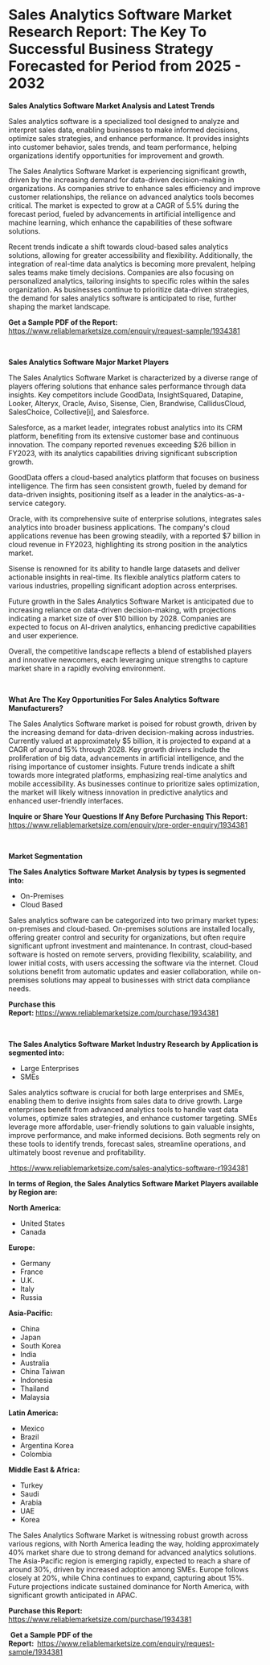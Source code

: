 <p><h1>Sales Analytics Software Market Research Report: The Key To Successful Business Strategy Forecasted for Period from 2025 - 2032</h1></p><p><strong>Sales Analytics Software Market Analysis and Latest Trends</strong></p>
<p><p>Sales analytics software is a specialized tool designed to analyze and interpret sales data, enabling businesses to make informed decisions, optimize sales strategies, and enhance performance. It provides insights into customer behavior, sales trends, and team performance, helping organizations identify opportunities for improvement and growth.</p><p>The Sales Analytics Software Market is experiencing significant growth, driven by the increasing demand for data-driven decision-making in organizations. As companies strive to enhance sales efficiency and improve customer relationships, the reliance on advanced analytics tools becomes critical. The market is expected to grow at a CAGR of 5.5% during the forecast period, fueled by advancements in artificial intelligence and machine learning, which enhance the capabilities of these software solutions. </p><p>Recent trends indicate a shift towards cloud-based sales analytics solutions, allowing for greater accessibility and flexibility. Additionally, the integration of real-time data analytics is becoming more prevalent, helping sales teams make timely decisions. Companies are also focusing on personalized analytics, tailoring insights to specific roles within the sales organization. As businesses continue to prioritize data-driven strategies, the demand for sales analytics software is anticipated to rise, further shaping the market landscape.</p></p>
<p><strong>Get a Sample PDF of the Report:&nbsp;</strong> <a href="https://www.reliablemarketsize.com/enquiry/request-sample/1934381?utm_campaign=2480&utm_medium=2&utm_source=Github&utm_content=ia&utm_term=19042025&utm_id=sales-analytics-software">https://www.reliablemarketsize.com/enquiry/request-sample/1934381</a></p>
<p>&nbsp;</p>
<p><strong>Sales Analytics Software Major Market Players</strong></p>
<p><p>The Sales Analytics Software Market is characterized by a diverse range of players offering solutions that enhance sales performance through data insights. Key competitors include GoodData, InsightSquared, Datapine, Looker, Alteryx, Oracle, Aviso, Sisense, Cien, Brandwise, CallidusCloud, SalesChoice, Collective[i], and Salesforce.</p><p>Salesforce, as a market leader, integrates robust analytics into its CRM platform, benefiting from its extensive customer base and continuous innovation. The company reported revenues exceeding $26 billion in FY2023, with its analytics capabilities driving significant subscription growth.</p><p>GoodData offers a cloud-based analytics platform that focuses on business intelligence. The firm has seen consistent growth, fueled by demand for data-driven insights, positioning itself as a leader in the analytics-as-a-service category.</p><p>Oracle, with its comprehensive suite of enterprise solutions, integrates sales analytics into broader business applications. The company's cloud applications revenue has been growing steadily, with a reported $7 billion in cloud revenue in FY2023, highlighting its strong position in the analytics market.</p><p>Sisense is renowned for its ability to handle large datasets and deliver actionable insights in real-time. Its flexible analytics platform caters to various industries, propelling significant adoption across enterprises.</p><p>Future growth in the Sales Analytics Software Market is anticipated due to increasing reliance on data-driven decision-making, with projections indicating a market size of over $10 billion by 2028. Companies are expected to focus on AI-driven analytics, enhancing predictive capabilities and user experience.</p><p>Overall, the competitive landscape reflects a blend of established players and innovative newcomers, each leveraging unique strengths to capture market share in a rapidly evolving environment.</p></p>
<p>&nbsp;</p>
<p><strong>What Are The Key Opportunities For Sales Analytics Software Manufacturers?</strong></p>
<p><p>The Sales Analytics Software market is poised for robust growth, driven by the increasing demand for data-driven decision-making across industries. Currently valued at approximately $5 billion, it is projected to expand at a CAGR of around 15% through 2028. Key growth drivers include the proliferation of big data, advancements in artificial intelligence, and the rising importance of customer insights. Future trends indicate a shift towards more integrated platforms, emphasizing real-time analytics and mobile accessibility. As businesses continue to prioritize sales optimization, the market will likely witness innovation in predictive analytics and enhanced user-friendly interfaces.</p></p>
<p><strong>Inquire or Share Your Questions If Any Before Purchasing This Report:</strong> <a href="https://www.reliablemarketsize.com/enquiry/pre-order-enquiry/1934381?utm_campaign=2480&utm_medium=2&utm_source=Github&utm_content=ia&utm_term=19042025&utm_id=sales-analytics-software">https://www.reliablemarketsize.com/enquiry/pre-order-enquiry/1934381</a></p>
<p>&nbsp;</p>
<p><strong>Market Segmentation</strong></p>
<p><strong>The Sales Analytics Software Market Analysis by types is segmented into:</strong></p>
<p><ul><li>On-Premises</li><li>Cloud Based</li></ul></p>
<p><p>Sales analytics software can be categorized into two primary market types: on-premises and cloud-based. On-premises solutions are installed locally, offering greater control and security for organizations, but often require significant upfront investment and maintenance. In contrast, cloud-based software is hosted on remote servers, providing flexibility, scalability, and lower initial costs, with users accessing the software via the internet. Cloud solutions benefit from automatic updates and easier collaboration, while on-premises solutions may appeal to businesses with strict data compliance needs.</p></p>
<p><strong>Purchase this Report:&nbsp;</strong><a href="https://www.reliablemarketsize.com/purchase/1934381?utm_campaign=2480&utm_medium=2&utm_source=Github&utm_content=ia&utm_term=19042025&utm_id=sales-analytics-software">https://www.reliablemarketsize.com/purchase/1934381</a></p>
<p>&nbsp;</p>
<p><strong>The Sales Analytics Software Market Industry Research by Application is segmented into:</strong></p>
<p><ul><li>Large Enterprises</li><li>SMEs</li></ul></p>
<p><p>Sales analytics software is crucial for both large enterprises and SMEs, enabling them to derive insights from sales data to drive growth. Large enterprises benefit from advanced analytics tools to handle vast data volumes, optimize sales strategies, and enhance customer targeting. SMEs leverage more affordable, user-friendly solutions to gain valuable insights, improve performance, and make informed decisions. Both segments rely on these tools to identify trends, forecast sales, streamline operations, and ultimately boost revenue and profitability.</p></p>
<p><a href="https://www.reliablemarketsize.com/sales-analytics-software-r1934381?utm_campaign=2480&utm_medium=2&utm_source=Github&utm_content=ia&utm_term=19042025&utm_id=sales-analytics-software">&nbsp;https://www.reliablemarketsize.com/sales-analytics-software-r1934381</a></p>
<p><strong>In terms of Region, the Sales Analytics Software Market Players available by Region are:</strong></p>
<p>
    <p> <strong> North America: </strong>
        <ul>
            <li>United States</li>
            <li>Canada</li>
        </ul>
        </p> 
    <p> <strong> Europe: </strong>
        <ul>
            <li>Germany</li>
            <li>France</li>
            <li>U.K.</li>
            <li>Italy</li>
            <li>Russia</li>
        </ul>
        </p> 
    <p> <strong> Asia-Pacific: </strong>
        <ul>
            <li>China</li>
            <li>Japan</li>
            <li>South Korea</li>
            <li>India</li>
            <li>Australia</li>
            <li>China Taiwan</li>
            <li>Indonesia</li>
            <li>Thailand</li>
            <li>Malaysia</li>
        </ul>
        </p> 
    <p> <strong> Latin America: </strong>
        <ul>
            <li>Mexico</li>
            <li>Brazil</li>
            <li>Argentina Korea</li>
            <li>Colombia</li>
        </ul>
        </p> 
    <p> <strong> Middle East & Africa: </strong>
        <ul>
            <li>Turkey</li>
            <li>Saudi</li>
            <li>Arabia</li>
            <li>UAE</li>
            <li>Korea</li>
        </ul>
    </p>
    </p>
<p><p>The Sales Analytics Software Market is witnessing robust growth across various regions, with North America leading the way, holding approximately 40% market share due to strong demand for advanced analytics solutions. The Asia-Pacific region is emerging rapidly, expected to reach a share of around 30%, driven by increased adoption among SMEs. Europe follows closely at 20%, while China continues to expand, capturing about 15%. Future projections indicate sustained dominance for North America, with significant growth anticipated in APAC.</p></p>
<p><strong>Purchase this Report: </strong><a href="https://www.reliablemarketsize.com/purchase/1934381?utm_campaign=2480&utm_medium=2&utm_source=Github&utm_content=ia&utm_term=19042025&utm_id=sales-analytics-software">https://www.reliablemarketsize.com/purchase/1934381</a></p>
<p>&nbsp;<strong>Get a Sample PDF of the Report:&nbsp;&nbsp;</strong><a href="https://www.reliablemarketsize.com/enquiry/request-sample/1934381?utm_campaign=2480&utm_medium=2&utm_source=Github&utm_content=ia&utm_term=19042025&utm_id=sales-analytics-software">https://www.reliablemarketsize.com/enquiry/request-sample/1934381</a></p>
<p><strong></strong></p>
<p><p></p><p></p><p></p></p>